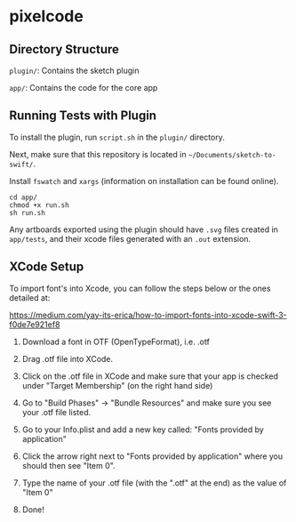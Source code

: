 # pixelcode

## Directory Structure

`plugin/`: Contains the sketch plugin

`app/`: Contains the code for the core app

## Running Tests with Plugin

To install the plugin, run `script.sh` in the `plugin/` directory.

Next, make sure that this repository is located in `~/Documents/sketch-to-swift/`.

Install `fswatch` and `xargs` (information on installation can be found online).

```
cd app/
chmod +x run.sh
sh run.sh
```

Any artboards exported using the plugin should have `.svg` files created in `app/tests`, and their xcode files generated with an `.out` extension.

## XCode Setup

To import font's into Xcode, you can follow the steps below or the ones detailed at:

https://medium.com/yay-its-erica/how-to-import-fonts-into-xcode-swift-3-f0de7e921ef8

1) Download a font in OTF (OpenTypeFormat), i.e. .otf

2) Drag .otf file into XCode.

3) Click on the .otf file in XCode and make sure that your app is checked under "Target Membership" (on the right hand side)

4) Go to "Build Phases" -> "Bundle Resources" and make sure you see your .otf file listed.

5) Go to your Info.plist and add a new key called: "Fonts provided by application"

6) Click the arrow right next to "Fonts provided by application" where you should then see "Item 0". 

7) Type the name of your .otf file (with the ".otf" at the end) as the value of "Item 0"

8) Done!

